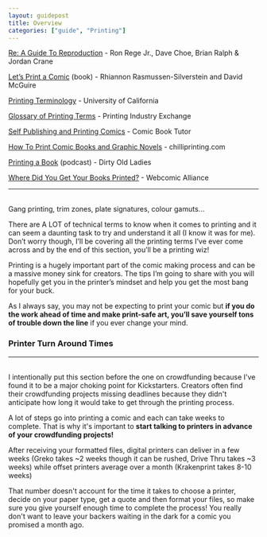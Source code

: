```yaml
---
layout: guidepost
title: Overview
categories: ["guide", "Printing"]
---
```


[Re: A Guide To Reproduction](http://reddingk.com/img/reproguide.pdf) - Ron Rege Jr., Dave Choe, Brian Ralph & Jordan Crane

[Let’s Print a Comic](https://ironcircus.com/shop/ebooks/72-let-s-print-a-comic-pdf-ebook.html) (book) - Rhiannon Rasmussen-Silverstein and David McGuire

[Printing Terminology](http://printing.ucr.edu/printing_terminology.html) - University of California

[Glossary of Printing Terms](http://printindustry.com/Glossary.aspx) - Printing Industry Exchange

[Self Publishing and Printing Comics](https://comicbooktutor.wordpress.com/2009/11/07/self-publishing-and-printing-comics-the-basics/) -  Comic Book Tutor

[How To Print Comic Books and Graphic Novels](https://www.chilliprinting.com/Online-Printing-Blog/self-publishing-how-to-print-comic-books-graphic-novels/) - chilliprinting.com

[Printing a Book](http://dirtyoldladies.libsyn.com/episode-25-printing-a-book) (podcast) - Dirty Old Ladies

[Where Did You Get Your Books Printed?](http://webcomicalliance.com/business/7293/) - Webcomic Alliance

<hr><br>
Gang printing, trim zones, plate signatures, colour gamuts...

There are A LOT of technical terms to know when it comes to printing and it can seem a daunting task to try and understand it all (I know it was for me). Don’t worry though, I’ll be covering all the printing terms I’ve ever come across and by the end of this section, you’ll be a printing wiz!

Printing is a hugely important part of the comic making process and can be a massive money sink for creators. The tips I’m going to share with you will hopefully get you in the printer’s mindset and help you get the most bang for your buck.

As I always say, you may not be expecting to print your comic but **if you do the work ahead of time and make print-safe art, you’ll save yourself tons of trouble down the line** if you ever change your mind.

### Printer Turn Around Times

<hr><br>
I intentionally put this section before the one on crowdfunding because I've found it to be a major choking point for Kickstarters. Creators often find their crowdfunding projects missing deadlines because they didn't anticipate how long it would take to get through the printing process.

A lot of steps go into printing a comic and each can take weeks to complete. That is why it's important to **start talking to printers in advance of your crowdfunding projects!**

After receiving your formatted files, digital printers can deliver in a few weeks (Greko takes ~2 weeks though it can be rushed, Drive Thru takes ~3 weeks) while offset printers average over a month (Krakenprint takes 8-10 weeks)

That number doesn't account for the time it takes to choose a printer, decide on your paper type, get a quote and then format your files, so make sure you give yourself enough time to complete the process! You really don't want to leave your backers waiting in the dark for a comic you promised a month ago.